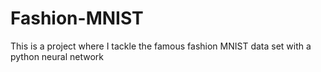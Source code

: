 # Fashion-MNIST
This is a project where I tackle the famous fashion MNIST data set with a python neural network
